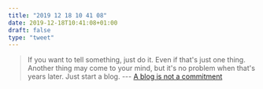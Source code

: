 ```yaml
---
title: "2019 12 18 10 41 08"
date: 2019-12-18T10:41:08+01:00
draft: false
type: "tweet"
---
```

> If you want to tell something, just do it. Even if that's just one thing. Another thing may come to your mind, but it's no problem when that's years later. Just start a blog. --- [A blog is not a commitment](https://jlelse.blog/links/2019/12/blog-commitment/)
